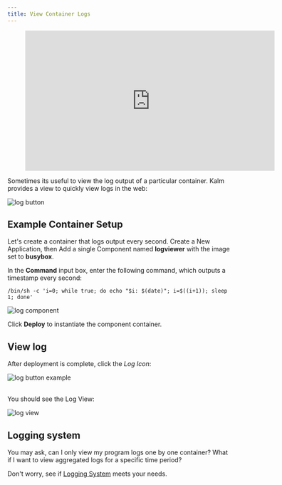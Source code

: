 ```yaml
---
title: View Container Logs
---
```


<figure className="video_container">
  <iframe width="560" height="315" src="https://www.youtube.com/embed/zMzWkzxIKlo" frameBorder="0" allowFullScreen={true}> </iframe>
</figure>

Sometimes its useful to view the log output of a particular container. Kalm provides a view to quickly view logs in the web:

![log button](assets/log-button.png)

## Example Container Setup

Let's create a container that logs output every second. Create a New Application, then Add a single Component named **logviewer** with the image set to **busybox**.

In the **Command** input box, enter the following command, which outputs a timestamp every second:

```
/bin/sh -c 'i=0; while true; do echo "$i: $(date)"; i=$((i+1)); sleep 1; done'
```

![log component](assets/log-component.png)

Click **Deploy** to instantiate the component container.

## View log

After deployment is complete, click the _Log Icon_:

![log button example](assets/log-button-example.png)

<br />
You should see the Log View:

![log view](assets/log-view.png)

## Logging system

You may ask, can I only view my program logs one by one container? What if I want to view aggregated logs for a specific time period?

Don't worry, see if [Logging System](./logging/index) meets your needs.
